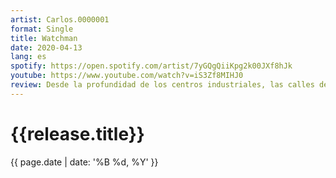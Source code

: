 ```yaml
---
artist: Carlos.0000001
format: Single
title: Watchman
date: 2020-04-13 
lang: es
spotify: https://open.spotify.com/artist/7yGQgQiiKpg2k00JXf8hJk
youtube: https://www.youtube.com/watch?v=iS3Zf8MIHJ0
review: Desde la profundidad de los centros industriales, las calles de los habitantes mas locos de la ciudad, fiestas clandestinas y el corazon de la vida urbana, Carlos descubre ruidos fantasmales y distorsiones metálicas llenas de energía caótica, pero al mismo tiempo arregladas en harmonías pegajosas que conforman un sonido bailable muy contagioso.
---
```

<h1>{{release.title}}</h1>
{{ page.date | date: '%B %d, %Y' }}
